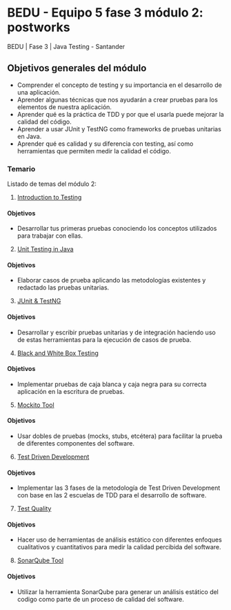# BEDU - Equipo 5 fase 3 módulo 2: postworks

BEDU | Fase 3 | Java Testing - Santander

## Objetivos generales del módulo ##

- Comprender el concepto de testing y su importancia en el desarrollo de una aplicación.
- Aprender algunas técnicas que nos ayudarán a crear pruebas para los elementos de nuestra aplicación.
- Aprender qué es la práctica de TDD y por que el usarla puede mejorar la calidad del código.
- Aprender a usar JUnit y TestNG como frameworks de pruebas unitarias en Java.
- Aprender qué es calidad y su diferencia con testing, así como herramientas que permiten medir la calidad el código.

### Temario ###

Listado de temas del módulo 2:

1. [Introduction to Testing](./pw1/README.md)

#### Objetivos ####

- Desarrollar tus primeras pruebas conociendo los conceptos utilizados para trabajar con ellas.

2. [Unit Testing in Java](./pw2/README.md)

#### Objetivos ####

- Elaborar casos de prueba aplicando las metodologías existentes y redactado las pruebas unitarias.

3. [JUnit & TestNG](./pw3/README.md)

#### Objetivos ####

- Desarrollar y escribir pruebas unitarias y de integración haciendo uso de estas herramientas para la ejecución de casos de prueba.

4. [Black and White Box Testing](./pw4/README.md)

#### Objetivos ####

- Implementar pruebas de caja blanca y caja negra para su correcta aplicación en la escritura de pruebas.

5. [Mockito Tool](./pw5/README.md)

#### Objetivos ####

- Usar dobles de pruebas (mocks, stubs, etcétera) para facilitar la prueba de diferentes componentes del software.

6. [Test Driven Development](./pw6/README.md)

#### Objetivos ####

- Implementar las 3 fases de la metodología de Test Driven Development con base en las 2 escuelas de TDD para el desarrollo de software.

7. [Test Quality](./pw7/README.md)

#### Objetivos ####

- Hacer uso de herramientas de análisis estático con diferentes enfoques cualitativos y cuantitativos para medir la calidad percibida del software.

8. [SonarQube Tool](./pw7/README.md)

#### Objetivos ####

- Utilizar la herramienta SonarQube para generar un análisis estático del codigo como parte de un proceso de calidad del software.
